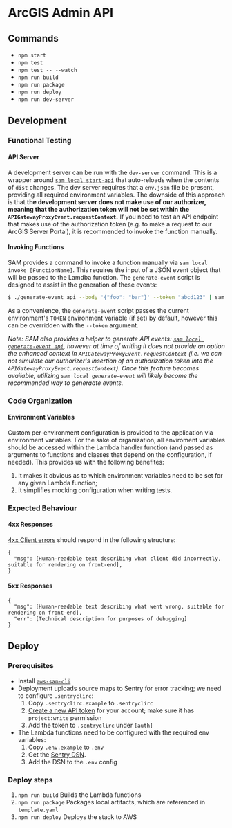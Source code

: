 # ArcGIS Admin API

## Commands

* `npm start`
* `npm test`
* `npm test -- --watch`
* `npm run build`
* `npm run package`
* `npm run deploy`
* `npm run dev-server`

## Development

### Functional Testing

#### API Server

A development server can be run with the `dev-server` command. This is a wrapper around [`sam local start-api`](https://github.com/awslabs/aws-sam-cli#user-content-run-api-gateway-locally) that auto-reloads when the contents of `dist` changes. The dev server requires that a `env.json` file be present, providing all required environment variables. The downside of this approach is that **the development server does not make use of our authorizer, meaning that the authorization token will not be set within the `APIGatewayProxyEvent.requestContext`.** If you need to test an API endpoint that makes use of the authorization token (e.g. to make a request to our ArcGIS Server Portal), it is recommended to invoke the function manually.

#### Invoking Functions

SAM provides a command to invoke a function manually via `sam local invoke [FunctionName]`. This requires the input of a JSON event object that will be passed to the Lamdba function. The `generate-event` script is designed to assist in the generation of these events:

```sh
$ ./generate-event api --body '{"foo": "bar"}' --token "abcd123" | sam local invoke ProjectsCreate -n env.json
```

As a convenience, the `generate-event` script passes the current environment's `TOKEN` environment variable (if set) by default, however this can be overridden with the `--token` argument.

_Note: SAM also provides a helper to generate API events: [`sam local generate-event api`](https://github.com/awslabs/aws-sam-cli#user-content-generate-sample-event-source-payloads), however at time of writing it does not provide an option the enhanced context in `APIGatewayProxyEvent.requestContext` (i.e. we can not simulate our authorizer's insertion of an authorization token into the `APIGatewayProxyEvent.requestContext`). Once this feature becomes available, utilizing `sam local generate-event` will likely become the recommended way to generaate events._

### Code Organization

#### Environment Variables

Custom per-environment configuration is provided to the application via environment variables. For the sake of organization, all enviroment variables should be accessed within the Lambda handler function (and passed as arguments to functions and classes that depend on the configuration, if needed). This provides us with the following benefites: 

1. It makes it obvious as to which environment variables need to be set for any given Lambda function; 
2. It simplifies mocking configuration when writing tests.

### Expected Behaviour

#### 4xx Responses

[4xx Client errors](https://en.wikipedia.org/wiki/List_of_HTTP_status_codes#4xx_Client_errors) should respond in the following structure:

```
{
  "msg": [Human-readable text describing what client did incorrectly, suitable for rendering on front-end],
}
```

#### 5xx Responses

```
{
  "msg": [Human-readable text describing what went wrong, suitable for rendering on front-end],
  "err": [Technical description for purposes of debugging]
}
```

## Deploy

### Prerequisites

- Install [`aws-sam-cli`](https://github.com/awslabs/aws-sam-cli)
- Deployment uploads source maps to Sentry for error tracking; we need to configure `.sentryclirc`: 
  1. Copy `.sentryclirc.example` to `.sentryclirc`
  2. [Create a new API token](https://sentry.io/settings/account/api/auth-tokens/) for your account; make sure it has `project:write` permission
  3. Add the token to `.sentryclirc` under `[auth]`
- The Lambda functions need to be configured with the required env variables:
  1. Copy `.env.example` to `.env`
  2. Get the [Sentry DSN](https://sentry.io/settings/cadasta/arcgis-admin/keys/).
  3. Add the DSN to the `.env` config

### Deploy steps

1. `npm run build` Builds the Lambda functions
2. `npm run package` Packages local artifacts, which are referenced in `template.yaml`
3. `npm run deploy` Deploys the stack to AWS
